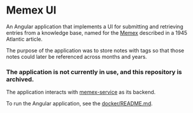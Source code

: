 # Memex UI

An Angular application that implements a UI for submitting and retrieving entries from a knowledge base, named for the [Memex](https://en.wikipedia.org/wiki/Memex) described in a 1945 Atlantic article.

The purpose of the application was to store notes with tags so that those notes could later be referenced across months and years.

### The application is not currently in use, and this repository is archived.

The application interacts with [memex-service](https://github.com/matthewjohnson42/memex-service) as its backend.

To run the Angular application, see the [docker/README.md](https://github.com/matthewjohnson42/memex-ui/blob/master/docker/README.md).


